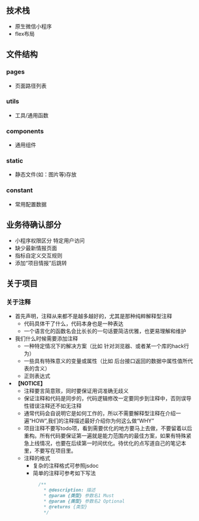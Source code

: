 ## 技术栈
* 原生微信小程序
* flex布局

## 文件结构

### pages
* 页面路径列表  

### utils
* 工具/通用函数   

### components
  * 通用组件 

### static
  * 静态文件(如：图片等)存放

### constant
  * 常用配置数据   

## 业务待确认部分
 * 小程序权限区分 特定用户访问
 * 缺少最新情报页面
 * 指标自定义交互规则
 * 添加“项目情报”后跳转

## 关于项目

### 关于注释
* 首先声明，注释从来都不是越多越好的，尤其是那种纯粹解释型注释
  * 代码具体干了什么，代码本身也是一种表达
  * 一个语言化的函数名会比长长的一句话要简洁优雅，也更易理解和维护
* 我们什么时候需要添加注释
  * 一种特定情况下的解决方案（比如 针对浏览器、或者某一个库的hack行为）
  * 一些具有特殊意义的变量或属性（比如 后台接口返回的数据中属性值所代表的含义）
  * 正则表达式
* **【NOTICE】**
  * 注释要言简意赅，同时要保证用词准确无歧义
  * 保证注释和代码是同步的，代码逻辑修改一定要同步到注释中，否则误导性错误注释还不如无注释
  * 通常代码会自说明它是如何工作的，所以不需要解释型注释在介绍一遍“HOW”,我们的注释描述最好介绍你为何这么做“WHY”
  * 项目注释不要写todo项，看到需要优化的地方要马上去做，不要留着以后重构。所有代码要保证第一遍就是能力范围内的最佳方案，如果有特殊紧急上线情况，也要在后续第一时间优化。待优化的点写道自己的笔记本里，不要写在项目里。
  * 注释的格式
    * 复杂的注释格式可参照jsdoc
    * 简单的注释可参考如下写法
      ```javascript
        /**
          * @description: 描述
          * @param {类型} 参数名1 Must
          * @param {类型} 参数名2 Optional
          * @returns {类型}
          */
      ```
